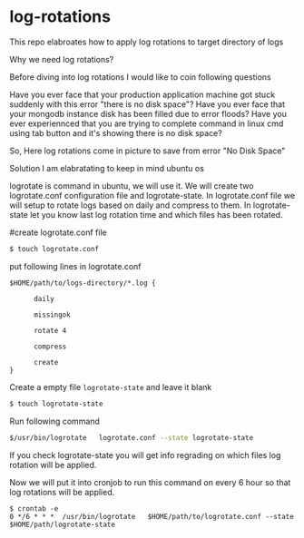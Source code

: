 # log-rotations
This repo elabroates how to apply log rotations to target directory of logs

Why we need log rotations?

Before diving into log rotations I would like to coin following questions

Have you ever face that your production application machine got stuck suddenly with this error "there is no disk space"?
Have you ever face that your mongodb instance disk has been filled due to error floods?
Have you ever experiennced that you are trying to complete command in linux cmd using tab button and it's showing there is no disk space?

So, Here log rotations come in picture to save from error "No Disk Space"

Solution
I am elabratating to keep in mind ubuntu os

logrotate is command in ubuntu, we will use it. We will create two logrotate.conf configuration file and logrotate-state. In logrotate.conf file we will setup to rotate logs based on daily and compress to them.
In logrotate-state let you know last log rotation time and which files has been rotated.


#create logrotate.conf file
```bash
$ touch logrotate.conf
```

put following lines in logrotate.conf

```text
$HOME/path/to/logs-directory/*.log {

	  daily
	  
	  missingok
	  
	  rotate 4
	  
	  compress
	  
	  create
}
```

Create a empty file `logrotate-state` and leave it blank
```bash
$ touch logrotate-state
```

Run following command  
```bash
$/usr/bin/logrotate   logrotate.conf --state logrotate-state
```
If you check logrotate-state you will get info regrading on which files log rotation will be applied.

Now we will put it into cronjob to run this command on every 6 hour so that log rotations will be applied.
```console
$ crontab -e 
0 */6 * * *  /usr/bin/logrotate   $HOME/path/to/logrotate.conf --state $HOME/path/logrotate-state
```
